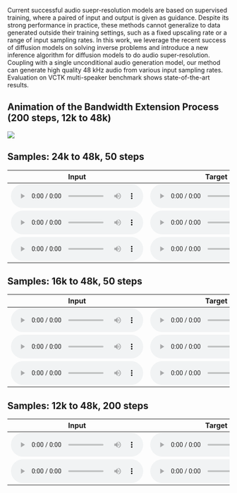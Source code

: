 Current successful audio suepr-resolution models are based on supervised training, where a paired of input and output is given as guidance. 
Despite its strong performance in practice, these methods cannot generalize to data generated outside their training settings, such as a fixed upscaling rate or a range of input sampling rates. 
In this work, we leverage the recent success of diffusion models on solving inverse problems and introduce a new inference algorithm for diffusion models to do audio super-resolution. 
Coupling with a single unconditional audio generation model, our method can generate high quality 48 kHz audio from various input sampling rates. 
Evaluation on VCTK multi-speaker benchmark shows state-of-the-art results.

## Animation of the Bandwidth Extension Process (200 steps, 12k to 48k)

![](ani/generation.gif)

## Samples: 24k to 48k, 50 steps

| Input | Target | NU-Wave | NU-Wave+ | WSRGlow | Ours |
| ----- | ------ | ------- | -------- | ------- | ---- |
| <audio src="samples/x2/p360_001_mic1.wav" controls="" preload=""></audio> | <audio src="samples/origin/p360_001_mic1.wav" controls="" preload=""></audio> | <audio src="samples/x2-nuwave/p360_001_mic1.wav" controls="" preload=""></audio> | <audio src="samples/x2-nuwave+/p360_001_mic1.wav" controls="" preload=""></audio> | <audio src="samples/x2-wsrglow/p360_001_mic1.wav" controls="" preload=""></audio> | <audio src="samples/x2-mcg/p360_001_mic1.wav" controls="" preload=""></audio> |
| <audio src="samples/x2/p361_002_mic1.wav" controls="" preload=""></audio> | <audio src="samples/origin/p361_002_mic1.wav" controls="" preload=""></audio> | <audio src="samples/x2-nuwave/p361_002_mic1.wav" controls="" preload=""></audio> | <audio src="samples/x2-nuwave+/p361_002_mic1.wav" controls="" preload=""></audio> | <audio src="samples/x2-wsrglow/p361_002_mic1.wav" controls="" preload=""></audio> | <audio src="samples/x2-mcg/p361_002_mic1.wav" controls="" preload=""></audio> |
| <audio src="samples/x2/p362_003_mic1.wav" controls="" preload=""></audio> | <audio src="samples/origin/p362_003_mic1.wav" controls="" preload=""></audio> | <audio src="samples/x2-nuwave/p362_003_mic1.wav" controls="" preload=""></audio> | <audio src="samples/x2-nuwave+/p362_003_mic1.wav" controls="" preload=""></audio> | <audio src="samples/x2-wsrglow/p362_003_mic1.wav" controls="" preload=""></audio> | <audio src="samples/x2-mcg/p362_003_mic1.wav" controls="" preload=""></audio> |

## Samples: 16k to 48k, 50 steps

| Input | Target | NU-Wave | NU-Wave+ | WSRGlow | Ours |
| ----- | ------ | ------- | -------- | ------- | ---- |
| <audio src="samples/x3/p363_004_mic1.wav" controls="" preload=""></audio> | <audio src="samples/origin/p363_004_mic1.wav" controls="" preload=""></audio> | <audio src="samples/x3-nuwave/p363_004_mic1.wav" controls="" preload=""></audio> | <audio src="samples/x3-nuwave+/p363_004_mic1.wav" controls="" preload=""></audio> | <audio src="samples/x3-wsrglow/p363_004_mic1.wav" controls="" preload=""></audio> | <audio src="samples/x3-mcg/p363_004_mic1.wav" controls="" preload=""></audio> |
| <audio src="samples/x3/p364_005_mic1.wav" controls="" preload=""></audio> | <audio src="samples/origin/p364_005_mic1.wav" controls="" preload=""></audio> | <audio src="samples/x3-nuwave/p364_005_mic1.wav" controls="" preload=""></audio> | <audio src="samples/x3-nuwave+/p364_005_mic1.wav" controls="" preload=""></audio> | <audio src="samples/x3-wsrglow/p364_005_mic1.wav" controls="" preload=""></audio> | <audio src="samples/x3-mcg/p364_005_mic1.wav" controls="" preload=""></audio> |
| <audio src="samples/x3/p374_006_mic1.wav" controls="" preload=""></audio> | <audio src="samples/origin/p374_006_mic1.wav" controls="" preload=""></audio> | <audio src="samples/x3-nuwave/p374_006_mic1.wav" controls="" preload=""></audio> | <audio src="samples/x3-nuwave+/p374_006_mic1.wav" controls="" preload=""></audio> | <audio src="samples/x3-wsrglow/p374_006_mic1.wav" controls="" preload=""></audio> | <audio src="samples/x3-mcg/p374_006_mic1.wav" controls="" preload=""></audio> |


## Samples: 12k to 48k, 200 steps

| Input | Target | WSRGlow | Ours |
| ----- | ------ | ------- | ---- |
| <audio src="samples/x4/p376_007_mic1.wav" controls="" preload=""></audio> | <audio src="samples/origin/p376_007_mic1.wav" controls="" preload=""></audio> | <audio src="samples/x4-wsrglow/p376_007_mic1.wav" controls="" preload=""></audio> | <audio src="samples/x4-mcg-T200/p376_007_mic1.wav" controls="" preload=""></audio> |
| <audio src="samples/x4/s5_008_mic1.wav" controls="" preload=""></audio> | <audio src="samples/origin/s5_008_mic1.wav" controls="" preload=""></audio> | <audio src="samples/x4-wsrglow/s5_008_mic1.wav" controls="" preload=""></audio> | <audio src="samples/x4-mcg-T200/s5_008_mic1.wav" controls="" preload=""></audio> |
